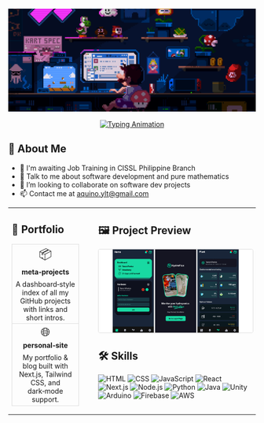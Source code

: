 <!-- Profile Cover -->
<p align="center"><img src="img/profile-cover.gif" alt="Profile Cover" /></p>

<!-- Typing SVG -->
<p align="center">
  <a href="https://github.com/DenverCoder1/readme-typing-svg">
    <img src="https://readme-typing-svg.herokuapp.com?font=IBM+Plex+Sans&color=abcdef&size=24&height=60&duration=3000&pause=1000&lines=Hello+there!;I'm+Yvan.;How+you+doin%3F;" alt="Typing Animation"/>
  </a>
</p>

## 👋 About Me
- 💼 I'm awaiting Job Training in CISSL Philippine Branch  
- 💬 Talk to me about software development and pure mathematics  
- 👯 I’m looking to collaborate on software dev projects  
- 📫 Contact me at [aquino.ylt@gmail.com](mailto:aquino.ylt@gmail.com)

<!-- two‑column layout: 30% repos, 70% preview + skills -->
<table>
  <tr>
    <td width="30%" valign="top">
      <h2>🔭 Portfolio</h2>
      <table cellpadding="12" cellspacing="0" style="border-collapse:collapse;width:100%">
        <tr>
          <td align="center" style="border:1px solid #ddd;">
            <a href="https://github.com/YOUR_USERNAME/meta-projects" style="text-decoration:none;color:inherit;">
              <p style="margin:0;font-size:24px;">📦</p>
              <p style="margin:4px 0 8px;"><strong>meta‑projects</strong></p>
              <p style="margin:0;font-size:14px;">A dashboard‑style index of all my GitHub projects with links and short intros.</p>
            </a>
          </td>
        </tr>
        <tr>
          <td align="center" style="border:1px solid #ddd;">
            <a href="https://github.com/YOUR_USERNAME/personal-site" style="text-decoration:none;color:inherit;">
              <p style="margin:0;font-size:24px;">🌐</p>
              <p style="margin:4px 0 8px;"><strong>personal‑site</strong></p>
              <p style="margin:0;font-size:14px;">My portfolio & blog built with Next.js, Tailwind CSS, and dark‑mode support.</p>
            </a>
          </td>
        </tr>
      </table>
    </td>
    <td width="70%" valign="top" style="padding-left:32px;">
      <h2>🖼️ Project Preview</h2>
      <p align="center">
        <img src="img/projects.gif" alt="Project Carousel" style="width:100%;border:1px solid #ddd;border-radius:4px;"/>
      </p>
      <h2>🛠 Skills</h2>
      <p>
        <img alt="HTML"    src="https://img.shields.io/badge/HTML-E34F26?style=for-the-badge&logo=html5&logoColor=white"/>
        <img alt="CSS"     src="https://img.shields.io/badge/CSS-1572B6?style=for-the-badge&logo=css3&logoColor=white"/>
        <img alt="JavaScript" src="https://img.shields.io/badge/JavaScript-F7DF1E?style=for-the-badge&logo=javascript&logoColor=black"/>
        <img alt="React"   src="https://img.shields.io/badge/React-61DAFB?style=for-the-badge&logo=react&logoColor=black"/>
        <img alt="Next.js" src="https://img.shields.io/badge/Next.js-000000?style=for-the-badge&logo=next.js&logoColor=white"/>
        <img alt="Node.js" src="https://img.shields.io/badge/Node.js-339933?style=for-the-badge&logo=node.js&logoColor=white"/>
        <img alt="Python"  src="https://img.shields.io/badge/Python-3776AB?style=for-the-badge&logo=python&logoColor=white"/>
        <img alt="Java"    src="https://img.shields.io/badge/Java-ED8B00?style=for-the-badge&logo=java&logoColor=white"/>
        <img alt="Unity"   src="https://img.shields.io/badge/Unity-000000?style=for-the-badge&logo=unity&logoColor=white"/>
        <img alt="Arduino" src="https://img.shields.io/badge/Arduino-00979D?style=for-the-badge&logo=arduino&logoColor=white"/>
        <img alt="Firebase" src="https://img.shields.io/badge/Firebase-FFCA28?style=for-the-badge&logo=firebase&logoColor=black"/>
        <img alt="AWS"     src="https://img.shields.io/badge/AWS-FF9900?style=for-the-badge&logo=amazon-aws&logoColor=white"/>
      </p>
    </td>
  </tr>
</table>
